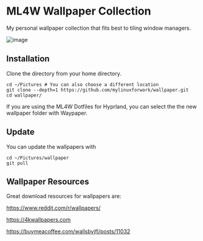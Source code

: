 # ML4W Wallpaper Collection

My personal wallpaper collection that fits best to tiling window managers.

![image](https://github.com/user-attachments/assets/9f94272d-7278-4599-801c-8b104ca746c8)

## Installation

Clone the directory from your home directory.

```
cd ~/Pictures # You can also choose a different location
git clone --depth=1 https://github.com/mylinuxforwork/wallpaper.git
cd wallpaper/
```
If you are using the ML4W Dotfiles for Hyprland, you can select the the new wallpaper folder with Waypaper.

## Update

You can update the wallpapers with

```
cd ~/Pictures/wallpaper
git pull
```
## Wallpaper Resources

Great download resources for wallpapers are:

https://www.reddit.com/r/wallpapers/

https://4kwallpapers.com

https://buymeacoffee.com/wallsbyjfl/posts/11032
